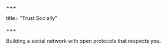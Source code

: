 +++

title= "Trust Socially"

+++

Building a social network with open protocols that respects you.
